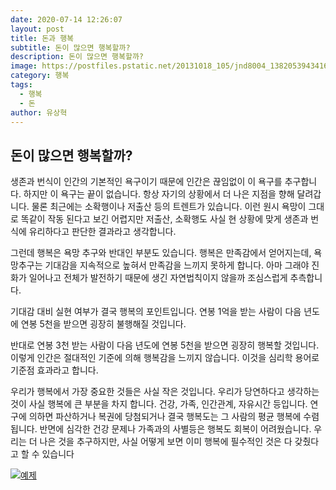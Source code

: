 ```yaml
---
date: 2020-07-14 12:26:07
layout: post
title: 돈과 행복
subtitle: 돈이 많으면 행복할까?
description: 돈이 많으면 행복할까?
image: https://postfiles.pstatic.net/20131018_105/jnd8004_1382053943416wJ1hX_JPEG/1.jpg?type=w2
category: 행복
tags:
  - 행복
  - 돈
author: 유상혁
---
```

## 돈이 많으면 행복할까?

생존과 번식이 인간의 기본적인 욕구이기 때문에 인간은 끊임없이 이 욕구를 추구합니다. 하지만 이 욕구는 끝이 없습니다. 항상 자기의 상황에서 더 나은 지점을 향해 달려갑니다. 
물론 최근에는 소확행이나 저출산 등의 트렌트가 있습니다. 이런 원시 욕망이 그대로 똑같이 작동 된다고 보긴 어렵지만 저출산, 소확행도 사실 현 상황에 맞게 생존과 번식에 유리하다고 판단한 결과라고 생각합니다. 

그런데 행복은 욕망 추구와 반대인 부분도 있습니다. 행복은 만족감에서 얻어지는데, 욕망추구는 기대감을 지속적으로 높혀서 만족감을 느끼지 못하게 합니다. 
아마 그래야 진화가 일어나고 전체가 발전하기 때문에 생긴 자연법칙이지 않을까 조심스럽게 추측합니다. 

기대감 대비 실현 여부가 결국 행복의 포인트입니다. 연봉 1억을 받는 사람이 다음 년도에 연봉 5천을 받으면 굉장히 불행해질 것입니다. 

반대로 연봉 3천 받는 사람이 다음 년도에 연봉 5천을 받으면 굉장히 행복할 것입니다. 이렇게 인간은 절대적인 기준에 의해 행복감을 느끼지 않습니다. 이것을 심리학 용어로 기준점 효과라고 합니다. 

우리가 행복에서 가장 중요한 것들은  사실 작은 것입니다. 우리가 당연하다고 생각하는 것이 사실 행복에 큰 부분을 차지 합니다. 
건강, 가족, 인간관계, 자유시간 등입니다. 연구에 의하면 파산하거나 복권에 당첨되거나 결국 행복도는 그 사람의 평균 행복에 수렴됩니다. 
반면에 심각한 건강 문제나 가족과의 사별등은 행복도 회복이 어려웠습니다. 우리는 더 나은 것을 추구하지만, 사실 어떻게 보면 이미 행복에 필수적인 것은 다 갖췄다고 할 수 있습니다

[![예제](http://img.youtube.com/vi/GxzF8iASY7E/0.jpg)](https://www.youtube.com/watch?v=GxzF8iASY7E) 
